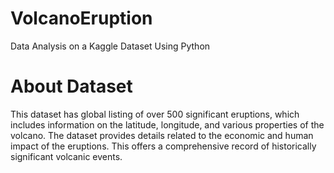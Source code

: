 # VolcanoEruption
Data Analysis on a Kaggle Dataset Using Python

# About Dataset
This dataset has global listing of over 500 significant eruptions, which includes information on the latitude, longitude, and various properties of the volcano. The dataset provides details related to the economic and human impact of the eruptions. This offers a comprehensive record of historically significant volcanic events.
